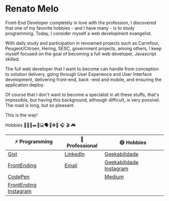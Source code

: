 # Renato Melo

Front-End Developer completely in love with the profession, I discovered that one of my favorite hobbies - and I have many - is to study programming. Today, I consider myself a web development evangelist.

With daily study and participation in renowned projects such as Carrefour, Peugeot/Citroen, Hering, SESC, government projects, among others, I keep myself focused on the goal of becoming a full web developer, Javascript skilled.

The full web developer that I want to become can handle from conception to solution delivery, going through User Experience and User Interface development, delivering front-end, back -end and mobile, and ensuring the application deploy.

Of course that I don't want to become a specialist in all these stuffs, that's impossible, but having this background, although difficult, is very possível. The road is long, but so pleasant.

This is the way!

Hobbies
🎥💵📝✒️📖💻🗣💭⚽️🎤 🎧 🎬 🎮 

| ⚡ Programming | 💬 Professional | 😄 Hobbies |
| --- | --- | --- |
| [Gist](https://gist.github.com/renatoam) | [LinkedIn](https://www.linkedin.com/in/renatoam/) | [Geekabilidade](geekabilidade.com.br) |
| [FrontEnding](frontending.com.br) | [Email](mailto:renatoalves92@gmail.com) | [Geekabilidade Instagram](https://www.instagram.com/geekabilidade)
| [CodePen](https://codepen.io/renatoamelo) | | [Medium](https://medium.com/@renatoam)
| [FrontEnding Instagram](https://www.instagram.com/frontendingbr/)

<!--
**renatoam/renatoam** is a ✨ _special_ ✨ repository because its `README.md` (this file) appears on your GitHub profile.

Here are some ideas to get you started:

- 🔭 I’m currently working on ...
- 🌱 I’m currently learning ...
- 👯 I’m looking to collaborate on ...
- 🤔 I’m looking for help with ...
- 💬 Ask me about ...
- 📫 How to reach me: ...
- 😄 Pronouns: ...
- ⚡ Fun fact: ...
-->
